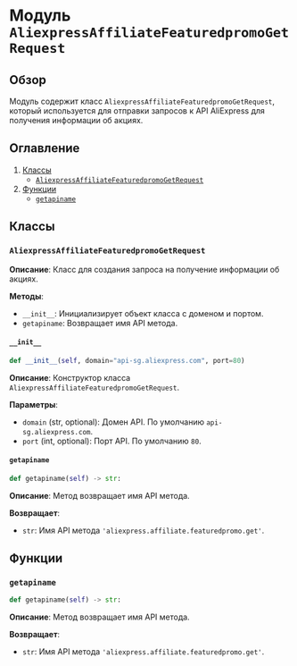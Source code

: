 # Модуль `AliexpressAffiliateFeaturedpromoGetRequest`

## Обзор

Модуль содержит класс `AliexpressAffiliateFeaturedpromoGetRequest`, который используется для отправки запросов к API AliExpress для получения информации об акциях.

## Оглавление

1. [Классы](#классы)
    - [`AliexpressAffiliateFeaturedpromoGetRequest`](#aliexpressaffiliatefeaturedpromogetrequest)
2. [Функции](#функции)
    - [`getapiname`](#getapiname)

## Классы

### `AliexpressAffiliateFeaturedpromoGetRequest`

**Описание**: Класс для создания запроса на получение информации об акциях.

**Методы**:

- `__init__`: Инициализирует объект класса с доменом и портом.
- `getapiname`: Возвращает имя API метода.

#### `__init__`

```python
def __init__(self, domain="api-sg.aliexpress.com", port=80)
```

**Описание**: Конструктор класса `AliexpressAffiliateFeaturedpromoGetRequest`.

**Параметры**:
- `domain` (str, optional): Домен API. По умолчанию `api-sg.aliexpress.com`.
- `port` (int, optional): Порт API. По умолчанию `80`.

#### `getapiname`

```python
def getapiname(self) -> str:
```

**Описание**: Метод возвращает имя API метода.

**Возвращает**:
- `str`: Имя API метода `'aliexpress.affiliate.featuredpromo.get'`.

## Функции

### `getapiname`

```python
def getapiname(self) -> str:
```

**Описание**: Метод возвращает имя API метода.

**Возвращает**:
- `str`: Имя API метода `'aliexpress.affiliate.featuredpromo.get'`.